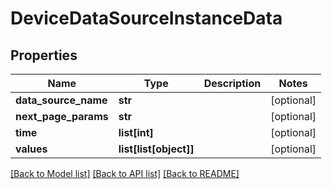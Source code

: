 # DeviceDataSourceInstanceData

## Properties
Name | Type | Description | Notes
------------ | ------------- | ------------- | -------------
**data_source_name** | **str** |  | [optional] 
**next_page_params** | **str** |  | [optional] 
**time** | **list[int]** |  | [optional] 
**values** | **list[list[object]]** |  | [optional] 

[[Back to Model list]](../README.md#documentation-for-models) [[Back to API list]](../README.md#documentation-for-api-endpoints) [[Back to README]](../README.md)


